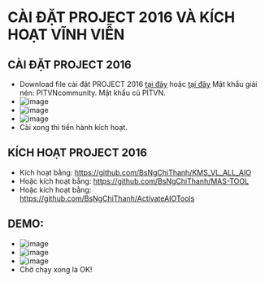 # CÀI ĐẶT PROJECT 2016 VÀ KÍCH HOẠT VĨNH VIỄN #
## CÀI ĐẶT PROJECT 2016 ##
  - Download file cài đặt PROJECT 2016 [tại đây](https://drive.google.com/file/d/1nuJpTCSczc6tr15lAetS4Wn75EshUTy9/view) hoặc [tại đây](https://bsthanh-my.sharepoint.com/:u:/g/personal/0914678254_bsthanh_onmicrosoft_com/EYz7TNxGRdVHtr9F7Dqe23kBYdYL0_a06yF2HcNqe-HEXw?e=y2rM9m) Mật khẩu giải nén: PITVNcommunity. Mật khẩu cũ PITVN.
  - ![image](https://github.com/BsNgChiThanh/Cai-Project2016-va-kich-hoat/assets/82578024/302a9545-c97a-41fa-bff0-fb4731e49f78)
  - ![image](https://github.com/BsNgChiThanh/Cai-Project2016-va-kich-hoat/assets/82578024/62c39cba-bd30-4afe-87c1-ca2ac23d3a67)
  - ![image](https://github.com/BsNgChiThanh/Cai-Project2016-va-kich-hoat/assets/82578024/5ae8ce3f-e460-495e-ac72-b43570a12809)
  - Cài xong thì tiến hành kích hoạt.

## KÍCH HOẠT PROJECT 2016 ##
  - Kích hoạt bằng: https://github.com/BsNgChiThanh/KMS_VL_ALL_AIO
  - Hoặc kích hoạt bằng: https://github.com/BsNgChiThanh/MAS-TOOL
  - Hoặc kích hoạt bằng: https://github.com/BsNgChiThanh/ActivateAIOTools

## DEMO: ##
  - ![image](https://github.com/BsNgChiThanh/Cai-Project2016-va-kich-hoat/assets/82578024/bb106e77-f85c-4066-b374-6e51386de4a0)
  - ![image](https://github.com/BsNgChiThanh/Cai-Project2016-va-kich-hoat/assets/82578024/cf6d7ee3-5331-4e73-a382-81cd119d7ac1)
  - ![image](https://github.com/BsNgChiThanh/Cai-Project2016-va-kich-hoat/assets/82578024/2767b3a9-6625-4baf-987c-c69d4fda6ff5)
  - Chờ chạy xong là OK!
